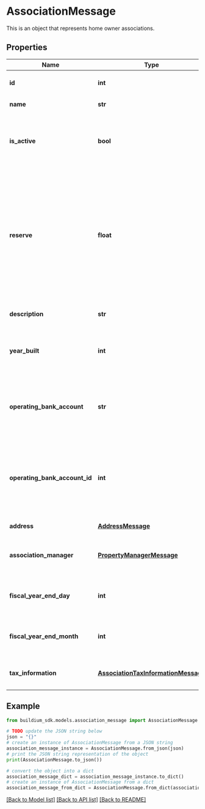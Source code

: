 # AssociationMessage

This is an object that represents home owner associations.

## Properties

Name | Type | Description | Notes
------------ | ------------- | ------------- | -------------
**id** | **int** | Association unique identifier. | [optional] 
**name** | **str** | Association name. | [optional] 
**is_active** | **bool** | Indicates whether the association is active within the Buildium platform. | [optional] 
**reserve** | **float** | A property reserve is cash that a property manager keeps on hand in case of unexpected expenses. It is available cash that simply isn&#39;t disbursed in an owner draw. | [optional] 
**description** | **str** | Description of the association. | [optional] 
**year_built** | **int** | Indicates the year the association was built. Null if no value is set. | [optional] 
**operating_bank_account** | **str** | Primary bank account that an association uses for its income and expenses. | [optional] 
**operating_bank_account_id** | **int** | Primary bank account unique identifier that an association uses for its income and expenses. | [optional] 
**address** | [**AddressMessage**](AddressMessage.md) | Association address. | [optional] 
**association_manager** | [**PropertyManagerMessage**](PropertyManagerMessage.md) | Property manager associated with this association. | [optional] 
**fiscal_year_end_day** | **int** | The day the fiscal year ends for the association. | [optional] 
**fiscal_year_end_month** | **int** | The month the fiscal year ends for the association. | [optional] 
**tax_information** | [**AssociationTaxInformationMessage**](AssociationTaxInformationMessage.md) | The tax information of the association. | [optional] 

## Example

```python
from buildium_sdk.models.association_message import AssociationMessage

# TODO update the JSON string below
json = "{}"
# create an instance of AssociationMessage from a JSON string
association_message_instance = AssociationMessage.from_json(json)
# print the JSON string representation of the object
print(AssociationMessage.to_json())

# convert the object into a dict
association_message_dict = association_message_instance.to_dict()
# create an instance of AssociationMessage from a dict
association_message_from_dict = AssociationMessage.from_dict(association_message_dict)
```
[[Back to Model list]](../README.md#documentation-for-models) [[Back to API list]](../README.md#documentation-for-api-endpoints) [[Back to README]](../README.md)


